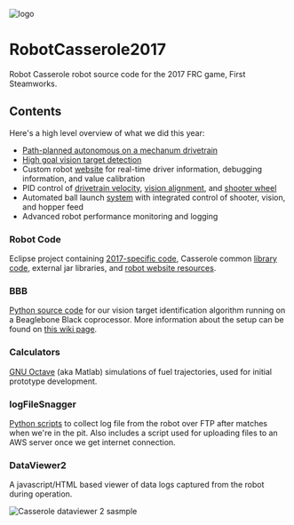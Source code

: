 ![logo](http://robotcasserole.org/wp-content/uploads/2017/01/banner_2017_text.png)

# RobotCasserole2017
Robot Casserole robot source code for the 2017 FRC game, First Steamworks.

## Contents

Here's a high level overview of what we did this year:
- [Path-planned autonomous on a mechanum drivetrain](https://github.com/RobotCasserole1736/MecanumPathPlanner)
- [High goal vision target detection](https://github.com/RobotCasserole1736/RobotCasserole2017/wiki/Vision-Target-Qualification-Algorithm)
- Custom robot [website](https://github.com/RobotCasserole1736/RobotCasserole2017/tree/master/EclipseProject/RobotCasserole2017/src/org/usfirst/frc/team1736/lib/WebServer) for real-time driver information, debugging information, and value calibration
- PID control of [drivetrain velocity](https://github.com/RobotCasserole1736/RobotCasserole2017/blob/master/EclipseProject/RobotCasserole2017/src/org/usfirst/frc/team1736/robot/DriveTrain.java), [vision alignment](https://github.com/RobotCasserole1736/RobotCasserole2017/blob/master/EclipseProject/RobotCasserole2017/src/org/usfirst/frc/team1736/robot/VisionAlignment.java), and [shooter wheel](https://github.com/RobotCasserole1736/RobotCasserole2017/blob/master/EclipseProject/RobotCasserole2017/src/org/usfirst/frc/team1736/robot/ShooterWheelCTRL.java)
- Automated ball launch [system](https://github.com/RobotCasserole1736/RobotCasserole2017/blob/master/EclipseProject/RobotCasserole2017/src/org/usfirst/frc/team1736/robot/Sht_ctrl.java) with integrated control of shooter, vision, and hopper feed
- Advanced robot performance monitoring and logging

### Robot Code

Eclipse project containing [2017-specific code](https://github.com/RobotCasserole1736/RobotCasserole2017/tree/master/EclipseProject/RobotCasserole2017/src/org/usfirst/frc/team1736/robot), Casserole common [library code](https://github.com/RobotCasserole1736/RobotCasserole2017/tree/master/EclipseProject/RobotCasserole2017/src/org/usfirst/frc/team1736/lib), external jar libraries, and [robot website resources](https://github.com/RobotCasserole1736/RobotCasserole2017/tree/master/EclipseProject/RobotCasserole2017/resources).

### BBB

[Python source code](https://github.com/RobotCasserole1736/RobotCasserole2017/blob/master/BBB/main.py) for our vision target identification algorithm running on a Beaglebone Black coprocessor. More information about the setup can be found on [this wiki page](https://github.com/RobotCasserole1736/RobotCasserole2017/wiki/Vision-Target-Identification-System).

### Calculators

[GNU Octave](https://www.gnu.org/software/octave/) (aka Matlab) simulations of fuel trajectories, used for initial prototype development.

### logFileSnagger

[Python scripts](https://github.com/RobotCasserole1736/RobotCasserole2017/blob/master/logFileSnagger/file_snagger/snag_files.py) to collect log file from the robot over FTP after matches when we're in the pit. Also includes a script used for uploading files to an AWS server once we get internet connection.

### DataViewer2

A javascript/HTML based viewer of data logs captured from the robot during operation.

![Casserole dataviewer 2 sasmple](http://i.imgur.com/Ii8zkLQ.png)


